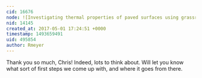 ```yaml
---
cid: 16676
node: ![Investigating thermal properties of paved surfaces using grassroots mapping approaches. ](../notes/Rmeyer/04-27-2017/investigating-thermal-properties-of-paved-surfaces-using-grassroots-mapping-approaches)
nid: 14145
created_at: 2017-05-01 17:24:51 +0000
timestamp: 1493659491
uid: 495854
author: Rmeyer
---
```


Thank you so much, Chris! Indeed, lots to think about. Will let you know what sort of first steps we come up with, and where it goes from there.